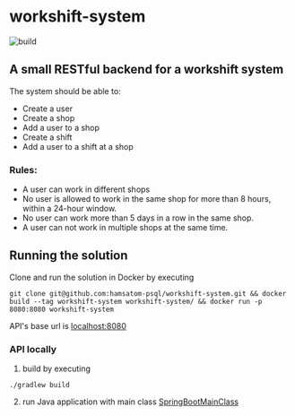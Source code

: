 # workshift-system

![build](https://github.com/hamsatom-psql/workshift-system/actions/workflows/gradle.yml/badge.svg)

## A small RESTful backend for a workshift system

The system should be able to:

- Create a user
- Create a shop
- Add a user to a shop
- Create a shift
- Add a user to a shift at a shop

### Rules:

- A user can work in different shops
- No user is allowed to work in the same shop for more than 8 hours, within a 24-hour window.
- No user can work more than 5 days in a row in the same shop.
- A user can not work in multiple shops at the same time.

## Running the solution

Clone and run the solution in Docker by executing

```shell
git clone git@github.com:hamsatom-psql/workshift-system.git && docker build --tag workshift-system workshift-system/ && docker run -p 8080:8080 workshift-system
```

API's base url is [localhost:8080](http://localhost:8080)

### API locally

1. build by executing

```shell
./gradlew build
```

2. run Java application with main class [SpringBootMainClass](src/main/java/org/SpringBootMainClass.java)
